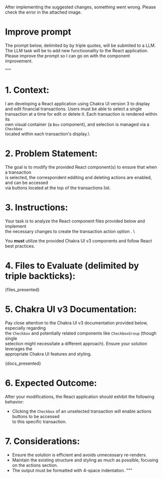 After implementing the suggested changes, something went wrong.
Please check the error in the attached image.



# Improve prompt

The prompt below, delimited by by triple quotes, will be submited to a LLM.
The LLM task will be to add new functioonality to the React application.
Please improve the prompt so I can go on with the component improvement.

"""
# 1. Context:

I am developing a React application using Chakra UI version 3 to display \
and edit financial transactions. Users must be able to select a single \
transaction at a time for edit or delete it. Each transaction is rendered within its \
own visual container (a `Box` component), and selection is managed via a `Checkbox` \
located within each transaction's display.\

# 2. Problem Statement:

The goal is to modify the provided React component(s) to ensure that when a transaction \
is selected, the correspondent edditing and deleting actions are enabled, and can be accessed \
via buttons located at the top of the transactions list.

# 3. Instructions:

Your task is to analyze the React component files provided below and implement \
the necessary changes to create the transaction action option . \

You **must** utilize the provided Chakra UI v3 components and follow React best practices.

# 4. Files to Evaluate (delimited by triple backticks):

{files_presented}

# 5. Chakra UI v3 Documentation:

Pay close attention to the Chakra UI v3 documentation provided below, especially regarding \
the `Checkbox` and potentially related components like `CheckboxGroup` (though single \
selection might necessitate a different approach). Ensure your solution leverages the \
appropriate Chakra UI features and styling.

{docs_presented}

# 6. Expected Outcome:

After your modifications, the React application should exhibit the following behavior:

* Clicking the `Checkbox` of an unselected transaction will enable actions buttons to be accessed \
to this specific transaction.

# 7. Considerations:

* Ensure the solution is efficient and avoids unnecessary re-renders.
* Maintain the existing structure and styling as much as possible, focusing on the actions section.
* The output must be formatted with 4-space indentation.
"""